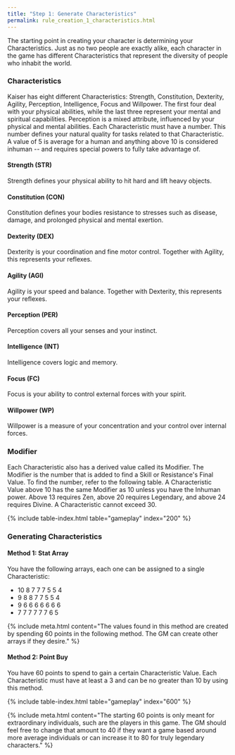 ```yaml
---
title: "Step 1: Generate Characteristics"
permalink: rule_creation_1_characteristics.html
---
```


The starting point in creating your character is determining your Characteristics. Just as no two people are exactly alike, each character in the game has different Characteristics that represent the diversity of people who inhabit the world. 

### Characteristics
Kaiser has eight different Characteristics: Strength, Constitution, Dexterity, Agility, Perception, Intelligence, Focus and Willpower. The first four deal with your physical abilities, while the last three represent your mental and spiritual capabilities. Perception is a mixed attribute, influenced by your physical and mental abilities. Each Characteristic must have a number. This number defines your natural quality for tasks related to that Characteristic. A value of 5 is average for a human and anything above 10 is considered inhuman -- and requires special powers to fully take advantage of.

#### Strength (STR)
Strength defines your physical ability to hit hard and lift heavy objects.

#### Constitution (CON)
Constitution defines your bodies resistance to stresses such as disease, damage, and prolonged physical and mental exertion.

#### Dexterity (DEX)
Dexterity is your coordination and fine motor control. Together with Agility, this represents your reflexes. 

#### Agility (AGI)
Agility is your speed and balance. Together with Dexterity, this represents your reflexes. 

#### Perception (PER)
Perception covers all your senses and your instinct.

#### Intelligence (INT)
Intelligence covers logic and memory.

#### Focus (FC)
Focus is your ability to control external forces with your spirit.

#### Willpower (WP)
Willpower is a measure of your concentration and your control over internal forces.

### Modifier
Each Characteristic also has a derived value called its Modifier. The Modifier is the number that is added to find a Skill or Resistance's Final Value. To find the number, refer to the following table. A Characteristic Value above 10 has the same Modifier as 10 unless you have the Inhuman power. Above 13 requires Zen, above 20 requires Legendary, and above 24 requires Divine. A Characteristic cannot exceed 30.

{% include table-index.html table="gameplay" index="200" %}

### Generating Characteristics

#### Method 1: Stat Array
You have the following arrays, each one can be assigned to a single Characteristic:
- 10 8 7 7 7 5 5 4
- 9 8 8 7 7 5 5 4
- 9 6 6 6 6 6 6 6
- 7 7 7 7 7 7 6 5

{% include meta.html content="The values found in this method are created by spending 60 points in the following method. The GM can create other arrays if they desire." %}

#### Method 2: Point Buy
You have 60 points to spend to gain a certain Characteristic Value. Each Characteristic must have at least a 3 and can be no greater than 10 by using this method. 

{% include table-index.html table="gameplay" index="600" %}

{% include meta.html content="The starting 60 points is only meant for extraordinary individuals, such are the players in this game. The GM should feel free to change that amount to 40 if they want a game based around more average individuals or can increase it to 80 for truly legendary characters." %}